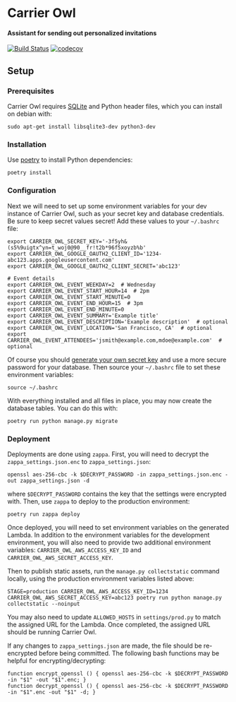 # Carrier Owl
#### Assistant for sending out personalized invitations

[![Build Status](https://travis-ci.com/RevolutionTech/carrier-owl.svg?branch=master)](https://travis-ci.com/RevolutionTech/carrier-owl)
[![codecov](https://codecov.io/gh/RevolutionTech/carrier-owl/branch/master/graph/badge.svg)](https://codecov.io/gh/RevolutionTech/carrier-owl)

## Setup

### Prerequisites

Carrier Owl requires [SQLite](https://www.sqlite.org/index.html) and Python header files, which you can install on debian with:

    sudo apt-get install libsqlite3-dev python3-dev

### Installation

Use [poetry](https://github.com/sdispater/poetry) to install Python dependencies:

    poetry install

### Configuration

Next we will need to set up some environment variables for your dev instance of Carrier Owl, such as your secret key and database credentials. Be sure to keep secret values secret! Add these values to your `~/.bashrc` file:

    export CARRIER_OWL_SECRET_KEY='-3f5yh&(s5%9uigtx^yn=t_woj0@90__fr!t2b*96f5xoyzb%b'
    export CARRIER_OWL_GOOGLE_OAUTH2_CLIENT_ID='1234-abc123.apps.googleusercontent.com'
    export CARRIER_OWL_GOOGLE_OAUTH2_CLIENT_SECRET='abc123'

    # Event details
    export CARRIER_OWL_EVENT_WEEKDAY=2  # Wednesday
    export CARRIER_OWL_EVENT_START_HOUR=14  # 2pm
    export CARRIER_OWL_EVENT_START_MINUTE=0
    export CARRIER_OWL_EVENT_END_HOUR=15  # 3pm
    export CARRIER_OWL_EVENT_END_MINUTE=0
    export CARRIER_OWL_EVENT_SUMMARY='Example title'
    export CARRIER_OWL_EVENT_DESCRIPTION='Example description'  # optional
    export CARRIER_OWL_EVENT_LOCATION='San Francisco, CA'  # optional
    export CARRIER_OWL_EVENT_ATTENDEES='jsmith@example.com,mdoe@example.com'  # optional

Of course you should [generate your own secret key](http://stackoverflow.com/a/16630719) and use a more secure password for your database. Then source your `~/.bashrc` file to set these environment variables:

    source ~/.bashrc

With everything installed and all files in place, you may now create the database tables. You can do this with:

    poetry run python manage.py migrate

### Deployment

Deployments are done using `zappa`. First, you will need to decrypt the `zappa_settings.json.enc` to `zappa_settings.json`:

    openssl aes-256-cbc -k $DECRYPT_PASSWORD -in zappa_settings.json.enc -out zappa_settings.json -d

where `$DECRYPT_PASSWORD` contains the key that the settings were encrypted with. Then, use `zappa` to deploy to the production environment:

    poetry run zappa deploy

Once deployed, you will need to set environment variables on the generated Lambda. In addition to the environment variables for the development environment, you will also need to provide two additional environment variables: `CARRIER_OWL_AWS_ACCESS_KEY_ID` and `CARRIER_OWL_AWS_SECRET_ACCESS_KEY`.

Then to publish static assets, run the `manage.py collectstatic` command locally, using the production environment variables listed above:

    STAGE=production CARRIER_OWL_AWS_ACCESS_KEY_ID=1234 CARRIER_OWL_AWS_SECRET_ACCESS_KEY=abc123 poetry run python manage.py collectstatic --noinput

You may also need to update `ALLOWED_HOSTS` in `settings/prod.py` to match the assigned URL for the Lambda. Once completed, the assigned URL should be running Carrier Owl.

If any changes to `zappa_settings.json` are made, the file should be re-encrypted before being committed. The following bash functions may be helpful for encrypting/decrypting:

    function encrypt_openssl () { openssl aes-256-cbc -k $DECRYPT_PASSWORD -in "$1" -out "$1".enc; }
    function decrypt_openssl () { openssl aes-256-cbc -k $DECRYPT_PASSWORD -in "$1".enc -out "$1" -d; }
